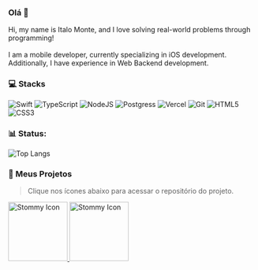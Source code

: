 ### Olá 👋

Hi, my name is Italo Monte, and I love solving real-world problems through programming!<br/><br/>
I am a mobile developer, currently specializing in iOS development. Additionally, I have experience in Web Backend development. 

### 💻 Stacks

![Swift](https://img.shields.io/badge/swift-F54A2A?style=for-the-badge&logo=swift&logoColor=white)
![TypeScript](https://img.shields.io/badge/TypeScript-316192?style=for-the-badge&logo=typescript&logoColor=white)
![NodeJS](https://img.shields.io/badge/node.js-6DA55F?style=for-the-badge&logo=node.js&logoColor=white)
![Postgress](https://img.shields.io/badge/PostgreSQL-316192?style=for-the-badge&logo=postgresql&logoColor=white)
![Vercel](https://img.shields.io/badge/Vercel-black?style=for-the-badge&logo=vercel&logoColor=white)
![Git](https://img.shields.io/badge/git-%23F05033.svg?style=for-the-badge&logo=git&logoColor=white)
![HTML5](https://img.shields.io/badge/HTML5-E34F26?style=for-the-badge&logo=html5&logoColor=white)
![CSS3](https://img.shields.io/badge/css3-%231572B6.svg?style=for-the-badge&logo=css3&logoColor=white) 



### 📊 Status:

![Top Langs](https://github-readme-stats.vercel.app/api/top-langs/?username=italomonte&layout=compact&theme=radical) 

### 📱 Meus Projetos
> Clique nos ícones abaixo para acessar o repositório do projeto.

<a href="https://github.com/italomonte/Stommy">
  <img src="https://github.com/user-attachments/assets/d7137485-460d-4e19-8b97-9c440643c194" alt="Stommy Icon" width="120"/>
</a>
<a href="https://github.com/italomonte/Stommy">
  <img src="https://github.com/user-attachments/assets/d7137485-460d-4e19-8b97-9c440643c194](https://github.com/user-attachments/assets/7b44842a-eac4-4a9d-b0de-f1646180e310)" alt="Stommy Icon" width="120"/>
</a>



